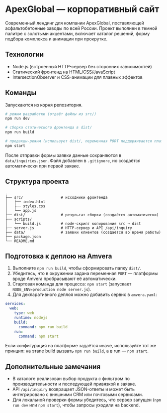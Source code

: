 # ApexGlobal — корпоративный сайт

Современный лендинг для компании ApexGlobal, поставляющей асфальтобетонные заводы по всей России. Проект выполнен в темной палитре с золотыми акцентами, включает каталог решений, форму подбора комплекса и анимации при прокрутке.

## Технологии
- Node.js (встроенный HTTP-сервер без сторонних зависимостей)
- Статический фронтенд на HTML/CSS/JavaScript
- IntersectionObserver и CSS-анимации для плавных эффектов

## Команды
Запускаются из корня репозитория.

```bash
# режим разработки (отдаёт файлы из src/)
npm run dev

# сборка статического фронтенда в dist/
npm run build

# продакшн-режим (использует dist/, переменная PORT поддерживается платформой)
npm start
```

После отправки формы заявки данные сохраняются в `data/inquiries.json`. Файл добавлен в `.gitignore`, но создаётся автоматически при первой заявке.

## Структура проекта
```
.
├── src/                 # исходники фронтенда
│   ├── index.html
│   ├── styles.css
│   └── app.js
├── dist/                # результат сборки (создаётся автоматически)
├── scripts/
│   └── build.js         # node-скрипт копирования src → dist
├── server.js            # HTTP-сервер и API /api/inquiry
├── data/                # заявки клиентов (создаётся во время работы)
├── package.json
└── README.md
```

## Подготовка к деплою на Amvera
1. Выполните `npm run build`, чтобы сформировать папку `dist/`.
2. Убедитесь, что в окружении задана переменная `PORT` — платформы вроде Amvera пробрасывают её автоматически.
3. Стартовая команда для процесса: `npm start` (запускает `NODE_ENV=production node server.js`).
4. Для декларативного деплоя можно добавить сервис в `amvera.yaml`:

```yaml
services:
  web:
    type: web
    runtime: nodejs
    build:
      command: npm run build
    run:
      command: npm start
```

Если конфигурация на платформе задаётся иначе, используйте тот же принцип: на этапе build вызвать `npm run build`, а в run — `npm start`.

## Дополнительные замечания
- В каталоге реализован выбор продукта с фильтром по производительности и последующей привязкой к заявке.
- API `/api/inquiry` возвращает JSON-ответы и может быть интегрировано с внешними CRM или почтовыми сервисами.
- Для локальной проверки формы убедитесь, что сервер запущен (`npm run dev` или `npm start`), чтобы запросы уходили на backend.
